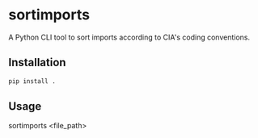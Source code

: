 # sortimports

A Python CLI tool to sort imports according to CIA's coding conventions.

## Installation

```bash
pip install .
```

## Usage
sortimports <file_path>

